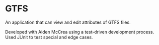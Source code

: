 # GTFS
An application that can view and edit attributes of GTFS files.

Developed with Aiden McCrea using a test-driven development process.
Used JUnit to test special and edge cases.
